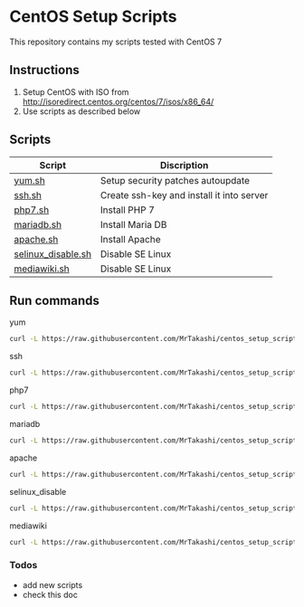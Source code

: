 # CentOS Setup Scripts

This repository contains my scripts tested with CentOS 7

## Instructions

1. Setup CentOS with ISO from http://isoredirect.centos.org/centos/7/isos/x86_64/
2. Use scripts as described below

## Scripts

| Script | Discription |
| ------ | ------ |
| [yum.sh](https://github.com/MrTakashi/centos_setup_scripts/blob/master/yum.sh) | Setup security patches autoupdate
| [ssh.sh](https://github.com/MrTakashi/centos_setup_scripts/blob/master/ssh.sh) | Create ssh-key and install it into server
| [php7.sh](https://github.com/MrTakashi/centos_setup_scripts/blob/master/php7.sh) | Install PHP 7
| [mariadb.sh](https://github.com/MrTakashi/centos_setup_scripts/blob/master/mariadb.sh) | Install Maria DB
| [apache.sh](https://github.com/MrTakashi/centos_setup_scripts/blob/master/apache.sh) | Install Apache
| [selinux_disable.sh](https://github.com/MrTakashi/centos_setup_scripts/blob/master/selinux_disable.sh) | Disable SE Linux
| [mediawiki.sh](https://github.com/MrTakashi/centos_setup_scripts/blob/master/mediawiki.sh) | Disable SE Linux


## Run commands

yum
```sh
curl -L https://raw.githubusercontent.com/MrTakashi/centos_setup_scripts/master/yum.sh | sh
```
ssh
```sh
curl -L https://raw.githubusercontent.com/MrTakashi/centos_setup_scripts/master/ssh.sh | sh
```
php7
```sh
curl -L https://raw.githubusercontent.com/MrTakashi/centos_setup_scripts/master/php7.sh | sh
```
mariadb
```sh
curl -L https://raw.githubusercontent.com/MrTakashi/centos_setup_scripts/master/mariadb.sh | sh
```
apache
```sh
curl -L https://raw.githubusercontent.com/MrTakashi/centos_setup_scripts/master/apache.sh | sh
```
selinux_disable
```sh
curl -L https://raw.githubusercontent.com/MrTakashi/centos_setup_scripts/master/selinux_disable.sh | sh
```
mediawiki
```sh
curl -L https://raw.githubusercontent.com/MrTakashi/centos_setup_scripts/master/mediawiki.sh | sh
```


### Todos

 - add new scripts
 - check this doc

